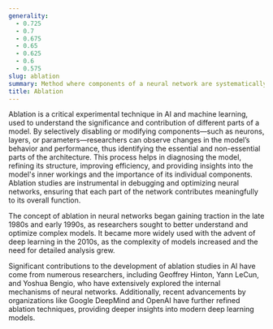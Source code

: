 ```yaml
---
generality:
  - 0.725
  - 0.7
  - 0.675
  - 0.65
  - 0.625
  - 0.6
  - 0.575
slug: ablation
summary: Method where components of a neural network are systematically removed or altered to study their impact on the model's performance.
title: Ablation
---
```


Ablation is a critical experimental technique in AI and machine learning, used to understand the significance and contribution of different parts of a model. By selectively disabling or modifying components—such as neurons, layers, or parameters—researchers can observe changes in the model’s behavior and performance, thus identifying the essential and non-essential parts of the architecture. This process helps in diagnosing the model, refining its structure, improving efficiency, and providing insights into the model's inner workings and the importance of its individual components. Ablation studies are instrumental in debugging and optimizing neural networks, ensuring that each part of the network contributes meaningfully to its overall function.

The concept of ablation in neural networks began gaining traction in the late 1980s and early 1990s, as researchers sought to better understand and optimize complex models. It became more widely used with the advent of deep learning in the 2010s, as the complexity of models increased and the need for detailed analysis grew.

Significant contributions to the development of ablation studies in AI have come from numerous researchers, including Geoffrey Hinton, Yann LeCun, and Yoshua Bengio, who have extensively explored the internal mechanisms of neural networks. Additionally, recent advancements by organizations like Google DeepMind and OpenAI have further refined ablation techniques, providing deeper insights into modern deep learning models.
